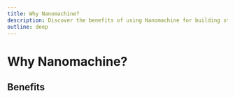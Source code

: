 ```yaml
---
title: Why Nanomachine?
description: Discover the benefits of using Nanomachine for building state machines.
outline: deep
---
```


# Why Nanomachine?

## Benefits
